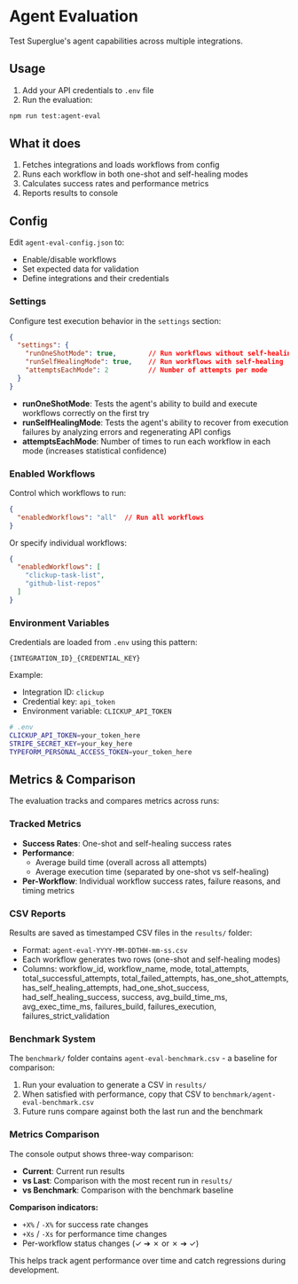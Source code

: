 # Agent Evaluation

Test Superglue's agent capabilities across multiple integrations.

## Usage

1. Add your API credentials to `.env` file
2. Run the evaluation:

```bash
npm run test:agent-eval
```

## What it does

1. Fetches integrations and loads workflows from config
2. Runs each workflow in both one-shot and self-healing modes
3. Calculates success rates and performance metrics
4. Reports results to console

## Config

Edit `agent-eval-config.json` to:
- Enable/disable workflows
- Set expected data for validation
- Define integrations and their credentials

### Settings

Configure test execution behavior in the `settings` section:

```json
{
  "settings": {
    "runOneShotMode": true,        // Run workflows without self-healing
    "runSelfHealingMode": true,    // Run workflows with self-healing
    "attemptsEachMode": 2          // Number of attempts per mode
  }
}
```

- **runOneShotMode**: Tests the agent's ability to build and execute workflows correctly on the first try
- **runSelfHealingMode**: Tests the agent's ability to recover from execution failures by analyzing errors and regenerating API configs
- **attemptsEachMode**: Number of times to run each workflow in each mode (increases statistical confidence)

### Enabled Workflows

Control which workflows to run:

```json
{
  "enabledWorkflows": "all"  // Run all workflows
}
```

Or specify individual workflows:

```json
{
  "enabledWorkflows": [
    "clickup-task-list",
    "github-list-repos"
  ]
}
```

### Environment Variables

Credentials are loaded from `.env` using this pattern:
```
{INTEGRATION_ID}_{CREDENTIAL_KEY}
```

Example:
- Integration ID: `clickup`
- Credential key: `api_token`
- Environment variable: `CLICKUP_API_TOKEN`

```bash
# .env
CLICKUP_API_TOKEN=your_token_here
STRIPE_SECRET_KEY=your_key_here
TYPEFORM_PERSONAL_ACCESS_TOKEN=your_token_here
```

## Metrics & Comparison

The evaluation tracks and compares metrics across runs:

### Tracked Metrics

- **Success Rates**: One-shot and self-healing success rates
- **Performance**: 
  - Average build time (overall across all attempts)
  - Average execution time (separated by one-shot vs self-healing)
- **Per-Workflow**: Individual workflow success rates, failure reasons, and timing metrics

### CSV Reports

Results are saved as timestamped CSV files in the `results/` folder:
- Format: `agent-eval-YYYY-MM-DDTHH-mm-ss.csv`
- Each workflow generates two rows (one-shot and self-healing modes)
- Columns: workflow_id, workflow_name, mode, total_attempts, total_successful_attempts, total_failed_attempts, has_one_shot_attempts, has_self_healing_attempts, had_one_shot_success, had_self_healing_success, success, avg_build_time_ms, avg_exec_time_ms, failures_build, failures_execution, failures_strict_validation

### Benchmark System

The `benchmark/` folder contains `agent-eval-benchmark.csv` - a baseline for comparison:
1. Run your evaluation to generate a CSV in `results/`
2. When satisfied with performance, copy that CSV to `benchmark/agent-eval-benchmark.csv`
3. Future runs compare against both the last run and the benchmark

### Metrics Comparison

The console output shows three-way comparison:
- **Current**: Current run results
- **vs Last**: Comparison with the most recent run in `results/`
- **vs Benchmark**: Comparison with the benchmark baseline

**Comparison indicators:**
- `+X%` / `-X%` for success rate changes
- `+Xs` / `-Xs` for performance time changes
- Per-workflow status changes (✓ ➔ ✗ or ✗ ➔ ✓)

This helps track agent performance over time and catch regressions during development.